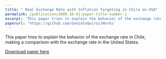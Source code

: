 ```yaml
---
title: " Real Exchange Rate with Inflation Targeting in Chile an USA"
permalink: /publication/2009-10-01-paper-title-number-1
excerpt: 'This paper tries to explain the behavior of the exchange rate in Chile, making a comparison with the exchange rate in the United States. '
paperurl: 'https://github.com/GonzaloQuiroz/Works'
--- 
```

This paper tries to explain the behavior of the exchange rate in Chile, making a comparison with the exchange rate in the United States.

[Download paper here](https://github.com/GonzaloQuiroz/Works)

